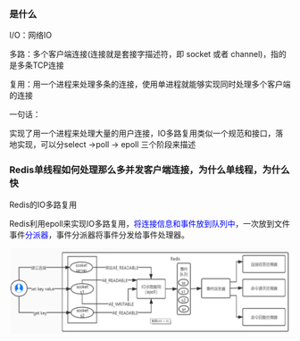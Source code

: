 ### 是什么

I/O：网络IO

多路：多个客户端连接(连接就是套接字描述符，即 socket 或者 channel)，指的是多条TCP连接

复用：用一个进程来处理多条的连接，使用单进程就能够实现同时处理多个客户端的连接

一句话：

实现了用一个进程来处理大量的用户连接，IO多路复用类似一个规范和接口，落地实现，可以分select ->poll -> epoll 三个阶段来描述

### Redis单线程如何处理那么多并发客户端连接，为什么单线程，为什么快

Redis的IO多路复用

Redis利用epoll来实现IO多路复用，<font color = 'blue'>将连接信息和事件放到队列中</font>，一次放到文件事件<font color = 'blue'>分派器</font>，事件分派器将事件分发给事件处理器。

![](images/1.IO多路复用.png)



